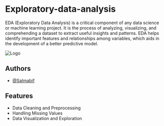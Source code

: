 # Exploratory-data-analysis
 
EDA (Exploratory Data Analysis) is a critical component of any data science or machine learning project. It is the process of analyzing, visualizing, and comprehending a dataset to extract useful insights and patterns. EDA helps identify important features and relationships among variables, which aids in the development of a better predictive model.






![Logo](https://www.xenonstack.com/hubfs/data-preparation-xenonstack.jpg)


## Authors

- [@Salmabif](https://www.github.com/Salmabif)


## Features

- Data Cleaning and Preprocessing
- Handling Missing Values
- Data Visualization and Exploration

 



